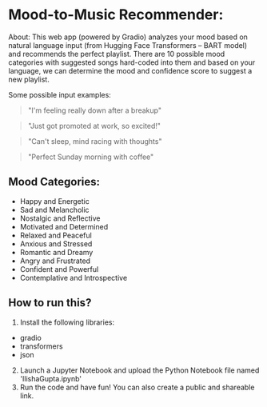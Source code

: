 # Mood-to-Music Recommender:

About: This web app (powered by Gradio) analyzes your mood based on natural language input (from Hugging Face Transformers – BART model) and recommends the perfect playlist. There are 10 possible mood categories with suggested songs hard-coded into them and based on your language, we can determine the mood and confidence score to suggest a new playlist. 

Some possible input examples:

> "I'm feeling really down after a breakup"

> "Just got promoted at work, so excited!"

> "Can't sleep, mind racing with thoughts"

> "Perfect Sunday morning with coffee"

## Mood Categories:

- Happy and Energetic
- Sad and Melancholic
- Nostalgic and Reflective
- Motivated and Determined
- Relaxed and Peaceful
- Anxious and Stressed
- Romantic and Dreamy
- Angry and Frustrated
- Confident and Powerful
- Contemplative and Introspective

## How to run this?

1. Install the following libraries:
- gradio
- transformers
- json
2. Launch a Jupyter Notebook and upload the Python Notebook file named 'IlishaGupta.ipynb'
3. Run the code and have fun! You can also create a public and shareable link. 
